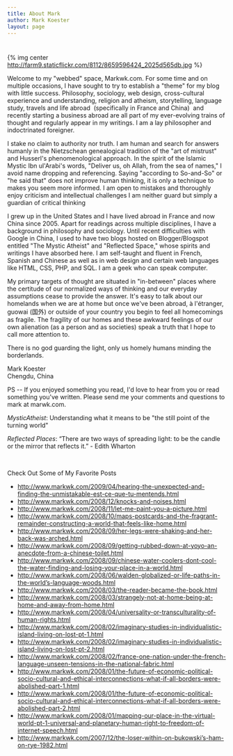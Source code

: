```yaml
---
title: About Mark
author: Mark Koester
layout: page
---
```

# 

{% img center http://farm9.staticflickr.com/8112/8659596424_2025d565db.jpg %}

Welcome to my "webbed" space, Markwk.com. For some time and on multiple occasions, I have sought to try to establish a "theme" for my blog with little success. Philosophy, sociology, web design, cross-cultural experience and understanding, religion and atheism, storytelling, language study, travels and life abroad  (specifically in France and China)  and recently starting a business abroad are all part of my ever-evolving trains of thought and regularly appear in my writings. I am a lay philosopher and indoctrinated foreigner.

I stake no claim to authority nor truth. I am human and search for answers humanly in the Nietzschean genealogical tradition of the "art of mistrust" and Husserl's phenomenological approach. In the spirit of the Islamic Mystic Ibn ul'Arabi's words, "Deliver us, oh Allah, from the sea of names," I avoid name dropping and referencing. Saying "according to So-and-So" or "he said that" does not improve human thinking, it is only a technique to makes you seem more informed. I am open to mistakes and thoroughly enjoy criticism and intellectual challenges I am neither guard but simply a guardian of critical thinking

I grew up in the United States and I have lived abroad in France and now China since 2005. Apart for readings across multiple disciplines, I have a background in philosophy and sociology. Until recent difficulties with Google in China, I used to have two blogs hosted on Blogger/Blogspot entitled "The Mystic Atheist" and "Reflected Space," whose spirits and writings I have absorbed here. I am self-taught and fluent in French, Spanish and Chinese as well as in web design and certain web languages like HTML, CSS, PHP, and SQL. I am a geek who can speak computer.

My primary targets of thought are situated in "in-between" places where the certitude of our normalized ways of thinking and our everyday assumptions cease to provide the answer. It's easy to talk about our homelands when we are at home but once we've been abroad, à l'étranger, guowai (国外) or outside of your country you begin to feel all homecomings as fragile. The fragility of our homes and these awkward feelings of our own alienation (as a person and as societies) speak a truth that I hope to call more attention to.

There is no god guarding the light, only us homely humans minding the borderlands.

Mark Koester  
Chengdu, China

PS -- If you enjoyed something you read, I'd love to hear from you or read something you've written. Please send me your comments and questions to mark at marwk.com.

*MysticAtheist*: Understanding what it means to be "the still point of the turning world"

*Reflected Places*: “There are two ways of spreading light: to be the candle or the mirror that reflects it.” - Edith Wharton

 

Check Out Some of My Favorite Posts

*   http://www.markwk.com/2009/04/hearing-the-unexpected-and-finding-the-unmistakable-est-ce-que-tu-mentends.html
*   http://www.markwk.com/2008/12/knocks-and-noises.html
*   http://www.markwk.com/2008/11/let-me-paint-you-a-picture.html
*   http://www.markwk.com/2008/10/maps-postcards-and-the-fragrant-remainder-constructing-a-world-that-feels-like-home.html
*   http://www.markwk.com/2008/09/her-legs-were-shaking-and-her-back-was-arched.html
*   http://www.markwk.com/2008/09/getting-rubbed-down-at-yoyo-an-anecdote-from-a-chinese-toilet.html
*   http://www.markwk.com/2008/09/chinese-water-coolers-dont-cool-the-water-finding-and-losing-your-place-in-a-world.html
*   http://www.markwk.com/2008/06/walden-globalized-or-life-paths-in-the-world’s-language-woods.html
*   http://www.markwk.com/2008/03/the-reader-became-the-book.html
*   http://www.markwk.com/2008/03/strangely-not-at-home-being-at-home-and-away-from-home.html
*   http://www.markwk.com/2008/04/universality-or-transculturality-of-human-rights.html
*   http://www.markwk.com/2008/02/imaginary-studies-in-individualistic-island-living-on-lost-pt-1.html
*   http://www.markwk.com/2008/02/imaginary-studies-in-individualistic-island-living-on-lost-pt-2.html
*   http://www.markwk.com/2008/02/france-one-nation-under-the-french-language-unseen-tensions-in-the-national-fabric.html
*   http://www.markwk.com/2008/01/the-future-of-economic-political-socio-cultural-and-ethical-interconnections-what-if-all-borders-were-abolished-part-1.html
*   http://www.markwk.com/2008/01/the-future-of-economic-political-socio-cultural-and-ethical-interconnections-what-if-all-borders-were-abolished-part-2.html
*   http://www.markwk.com/2008/01/mapping-our-place-in-the-virtual-world-pt-1-universal-and-planetary-human-right-to-freedom-of-internet-speech.html
*   http://www.markwk.com/2007/12/the-loser-within-on-bukowski’s-ham-on-rye-1982.html